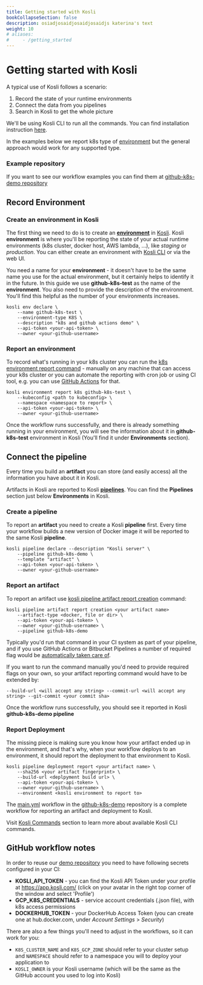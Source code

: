 ```yaml
---
title: Getting started with Kosli
bookCollapseSection: false
description: osiadjosaidjosaidjosaidjs katerina's text
weight: 10
# aliases:
#     - /getting_started
---
```

# Getting started with Kosli

A typical use of Kosli follows a scenario:

1. Record the state of your runtime environments
1. Connect the data from you pipelines 
1. Search in Kosli to get the whole picture

We'll be using Kosli CLI to run all the commands. You can find installation instruction [here](/getting_started/installation).

In the examples below we report k8s type of [environment](/introducing_kosli/environments) but the general approach would work for any supported type.


### Example repository
If you want to see our workflow examples you can find them at [github-k8s-demo repository](https://github.com/kosli-dev/github-k8s-demo)

## Record Environment

### Create an environment in Kosli

The first thing we need to do is to create an **[environment](/introducing_kosli/environments)** in [Kosli](https://app.kosli.com). 
Kosli **environment** is where you'll be reporting the state of your actual runtime environments (k8s cluster, docker host, AWS lambda, ...), like *staging* or *production*. 
You can either create an environment with [Kosli CLI](/introducing_kosli/cli/) or via the web UI. 

You need a name for your **environment** - it doesn't have to be the same name you use for the actual environment, but it certainly helps to identify it in the future. In this guide we use **github-k8s-test** as the name of the **environment**.
You also need to provide the description of the environment. You'll find this helpful as the number of your environments increases.

```shell {.command}
kosli env declare \
    --name github-k8s-test \
    --environment-type K8S \
    --description "k8s and github actions demo" \
    --api-token <your-api-token> \
    --owner <your-github-username>
```

### Report an environment

To record what's running in your k8s cluster you can run the [k8s environment report command](/client_reference/kosli_environment_report_k8s/) - manually on any machine that can access your k8s cluster or you can automate the reporting with cron job or using CI tool, e.g. you can use [GitHub Actions](https://github.com/kosli-dev/github-k8s-demo/blob/main/.github/workflows/report.yml) for that.

```shell {.command}
kosli environment report k8s github-k8s-test \
    --kubeconfig <path to kubeconfig> \
    --namespace <namespace to report> \
    --api-token <your-api-token> \
    --owner <your-github-username>
```

Once the workflow runs successfully, and there is already something running in your environment, you will see the information about it in **github-k8s-test** environment in Kosli (You'll find it under **Environments** section).  

## Connect the pipeline

Every time you build an **artifact** you can store (and easily access) all the information you have about it in Kosli.

Artifacts in Kosli are reported to Kosli **[pipelines](/introducing_kosli/pipelines)**. You can find the **Pipelines** section just below **Environments** in Kosli.

### Create a pipeline

To report an **artifact** you need to create a Kosli **pipeline** first. Every time your workflow builds a new version of Docker image it will be reported to the same Kosli **pipeline**.

```shell {.command}
kosli pipeline declare --description "Kosli server" \
    --pipeline github-k8s-demo \
    --template "artifact" \
    --api-token <your-api-token> \
    --owner <your-github-username>
```

### Report an artifact

To report an artifact use [kosli pipeline artifact report creation](/client_reference/kosli_pipeline_artifact_report_creation/) command:

```shell {.command}
kosli pipeline artifact report creation <your artifact name> 
    --artifact-type <docker, file or dir> \
    --api-token <your-api-token> \
    --owner <your-github-username> \
    --pipeline github-k8s-demo
```

Typically you'd run that command in your CI system as part of your pipeline, and if you use GitHub Actions or Bitbucket Pipelines a number of required flag would be [automatically taken care of](/ci-defaults). 

If you want to run the command manually you'd need to provide required flags on your own, so your artifact reporting command would have to be extended by:

```shell {.command}
--build-url <will accept any string> --commit-url <will accept any string> --git-commit <your commit sha>
```

Once the workflow runs successfully, you should see it reported in Kosli **github-k8s-demo pipeline**

### Report Deployment

The missing piece is making sure you know how your artifact ended up in the environment, and that's why, when your workflow deploys to an environment, it should report the deployment to that environment to Kosli.  

```shell {.command}
kosli pipeline deployment report <your artifact name> \
    --sha256 <your artifact fingerprint> \
    --build-url <deplpyment build url> \
    --api-token <your-api-token> \
    --owner <your-github-username> \
    --environment <kosli environment to report to>
```

The [main.yml](https://github.com/kosli-dev/github-k8s-demo/blob/main/.github/workflows/main.yml) workflow in the [github-k8s-demo](https://github.com/kosli-dev/github-k8s-demo) repository is a complete workflow for reporting an artifact and deployment to Kosli.


Visit [Kosli Commands](/client_reference) section to learn more about available Kosli CLI commands.


## GitHub workflow notes

In order to reuse our [demo repository](https://github.com/kosli-dev/github-k8s-demo) you need to have following secrets configured in your CI:

* **KOSLI_API_TOKEN** - you can find the Kosli API Token under your profile at https://app.kosli.com/ (click on your avatar in the right top corner of the window and select 'Profile')
* **GCP_K8S_CREDENTIALS** - service account credentials (.json file), with k8s access permissions
* **DOCKERHUB_TOKEN** - your DockerHub Access Token (you can create one at hub.docker.com, under *Account Settings* > *Security*)

There are also a few things you'll need to adjust in the workflows, so it can work for you:

* `K8S_CLUSTER_NAME` and `K8S_GCP_ZONE` should refer to your cluster setup and `NAMESPACE` should refer to a namespace you will to deploy your application to
* `KOSLI_OWNER` is your Kosli username (which will be the same as the GitHub account you used to log into Kosli)
